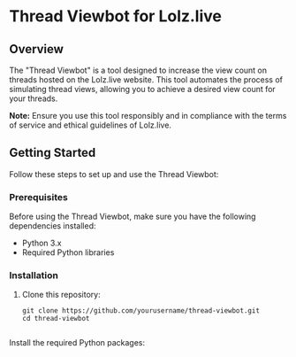 # Thread Viewbot for Lolz.live

## Overview

The "Thread Viewbot" is a tool designed to increase the view count on threads hosted on the Lolz.live website. This tool automates the process of simulating thread views, allowing you to achieve a desired view count for your threads.

**Note:** Ensure you use this tool responsibly and in compliance with the terms of service and ethical guidelines of Lolz.live.

## Getting Started

Follow these steps to set up and use the Thread Viewbot:

### Prerequisites

Before using the Thread Viewbot, make sure you have the following dependencies installed:

- Python 3.x
- Required Python libraries 

### Installation

1. Clone this repository:

   ```shell
   git clone https://github.com/yourusername/thread-viewbot.git
   cd thread-viewbot

   
Install the required Python packages:

